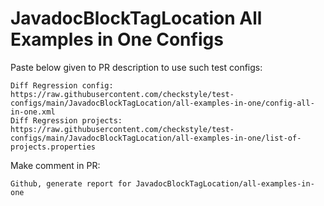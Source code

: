 # JavadocBlockTagLocation All Examples in One Configs
Paste below given to PR description to use such test configs:
```
Diff Regression config: https://raw.githubusercontent.com/checkstyle/test-configs/main/JavadocBlockTagLocation/all-examples-in-one/config-all-in-one.xml
Diff Regression projects: https://raw.githubusercontent.com/checkstyle/test-configs/main/JavadocBlockTagLocation/all-examples-in-one/list-of-projects.properties
```
Make comment in PR:
```
Github, generate report for JavadocBlockTagLocation/all-examples-in-one
```
